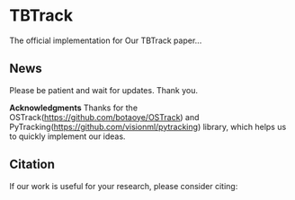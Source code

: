 # TBTrack
The official implementation for Our TBTrack paper...

## News
Please be patient and wait for updates. Thank you.

**Acknowledgments**
Thanks for the OSTrack(https://github.com/botaoye/OSTrack) and PyTracking(https://github.com/visionml/pytracking) library, which helps us to quickly implement our ideas.

## Citation
If our work is useful for your research, please consider citing:
